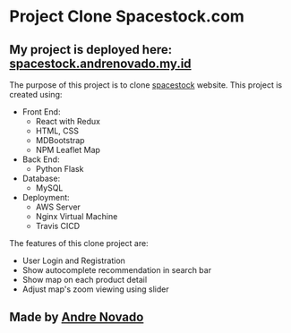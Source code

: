 # Project Clone Spacestock.com

## My project is deployed here: [spacestock.andrenovado.my.id](https://spacestock.andrenovado.my.id)

The purpose of this project is to clone [spacestock](https://www.spacestock.com) website.
This project is created using:
- Front End:
  - React with Redux
  - HTML, CSS
  - MDBootstrap
  - NPM Leaflet Map
- Back End:
  - Python Flask
- Database:
  - MySQL
- Deployment:
  - AWS Server
  - Nginx Virtual Machine
  - Travis CICD
  
The features of this clone project are:
- User Login and Registration
- Show autocomplete recommendation in search bar
- Show map on each product detail
- Adjust map's zoom viewing using slider


## Made by [Andre Novado](https://www.linkedin.com/in/andre-novado/)
